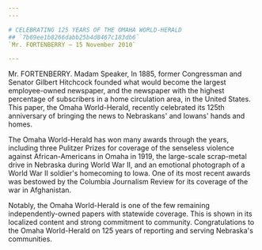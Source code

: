 ```yaml
---
---

# CELEBRATING 125 YEARS OF THE OMAHA WORLD-HERALD
## `7b69ee1b8266dabb25b4d8467c183db6`
`Mr. FORTENBERRY — 15 November 2010`

---
```



Mr. FORTENBERRY. Madam Speaker, In 1885, former Congressman and 
Senator Gilbert Hitchcock founded what would become the largest 
employee-owned newspaper, and the newspaper with the highest percentage 
of subscribers in a home circulation area, in the United States. This 
paper, the Omaha World-Herald, recently celebrated its 125th 
anniversary of bringing the news to Nebraskans' and Iowans' hands and 
homes.

The Omaha World-Herald has won many awards through the years, 
including three Pulitzer Prizes for coverage of the senseless violence 
against African-Americans in Omaha in 1919, the large-scale scrap-metal 
drive in Nebraska during World War II, and an emotional photograph of a 
World War II soldier's homecoming to Iowa. One of its most recent 
awards was bestowed by the Columbia Journalism Review for its coverage 
of the war in Afghanistan.

Notably, the Omaha World-Herald is one of the few remaining 
independently-owned papers with statewide coverage. This is shown in 
its localized content and strong commitment to community. 
Congratulations to the Omaha World-Herald on 125 years of reporting and 
serving Nebraska's communities.
